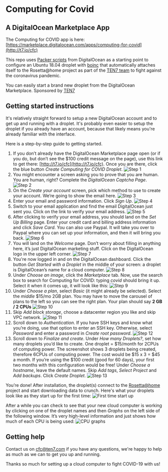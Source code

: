 # Computing for Covid 

## A DigitalOcean Marketplace App

The Computing for COVID app is here: [https://marketplace.digitalocean.com/apps/computing-for-covid](http://t7.io/cfc)

This repo uses [Packer scripts](https://github.com/digitalocean/marketplace-partners) from DigitalOcean as a starting point to configure an Ubuntu 18.04 droplet with [boinc](https://boinc.bakerlab.org/) that automatically attaches itself to the Rosetta@home project as part of the [TEN7 team](https://boinc.bakerlab.org/rosetta/team_display.php?teamid=20117) to fight against the coronavirus pandemic.

You can easily start a brand new droplet from the DigitalOcean Marketplace. Sponsored by [TEN7](https://ten7.com/)

## Getting started instructions

It's relatively straight forward to setup a new DigitalOcean account and to get up and running with a droplet. It's probably even easier to setup the droplet if you already have an account, because that likely means you're already familiar with the interface.

Here is a step-by-step guide to getting started.

1. If you don’t already have the DigitalOcean Marketplace page open (or if you do, but don’t see the $100 credit message on the page), use this link to get there: [http://t7.io/cfc](http://t7.io/cfc). Once you are there, click the blue button _Create Computing for COVID Droplet_.
![Step 1](images/step-1.png)
2. You might encounter a screen asking you to prove that you are human. You are human, right? Complete the _DigitalOcean Captcha Page_.
![Step 2](images/step-2.png)
3. On the _Create your account_ screen, pick which method to use to create your account. We’re going to show the email here.
![Step 3](images/step-3.png)
4. Enter your email and password information. Click _Sign Up_.
![Step 4](images/step-4.png)
5. Switch to your email application and find the email DigitalOcean just sent you. Click on the link to verify your email address.
![Step 5](images/step-5.png)
6. After clicking to verify your email address, you should land on the _Set Up Billing_ page. Enter your credit card and billing address information and click _Save Card_. You can also use Paypal. It will take you over to Paypal where you can set up your information, and then it will bring you back. 
![Step 6](images/step-6.png)
7. You will land on the _Welcome_ page. Don’t worry about filling in anything here, it’s just DigitalOcean marketing stuff. Click on the DigitalOcean logo in the upper left corner.
![Step 7](images/step-7.png)
8. You're now logged in and on the DigitalOcean dashboard. Click the button _Get Started with a Droplet_ in the middle of your screen: a droplet is DigitalOcean’s name for a cloud computer.
![Step 8](images/step-8.png)
9. Under _Choose an image_, click the _Marketplace_ tab. Now, use the search box to search for Computing for COVID: typing _covid_ should bring it up. Select it when it comes up, it will look like this:
![Step 9](images/step-9.png)
10. Under _Choose a plan_, select _Basic_ (it might already be selected). Select the _middle_ $15/mo 2GB plan. You may have to move the carousel of plans to the left so you can see the right plan. Your plan should say **2 GB / 2 CPUs**
![Step 10](images/step-10.png)
11. Skip _Add block storage_, choose a datacenter region you like and skip  VPC network.
![Step 11](images/step-11.png)
12. Scroll down to _Authentication_. If you have SSH keys and know what you’re doing, use that option to enter an SSH key. Otherwise, select _Password_ and enter a password in _Create root password_.
![Step 12](images/step-12.png)
13. Scroll down to _Finalize and create_. Under _How many Droplets?_, set how many droplets you’d like to create. One droplet = $15/month for 2CPUs of computing power. The screenshot shows 3 droplets being created, therefore 6CPUs of computing power. The cost would be $15 x 3 = $45 a month. If you’re using the $100 credit (good for 60 days), your first two months with this configuration would be free! Under _Choose a hostname_, leave the default names. Skip _Add tags_, _Select Project_ and _Add backups_. Click _Create Droplet_.
![Step 13](images/step-13.png)
  
You’re done! After installation, the droplet(s) connect to the [Rosetta@home](https://boinc.bakerlab.org/) project and start downloading data to crunch. Here's what your droplets look like as they start up for the first time:
![First time start up](images/first-time-startup.png)

After a while you can check to see that your new cloud computer is working by clicking on one of the droplet names and then _Graphs_ on the left side of the following window. It’s very high-level information and just shows how much of each CPU is being used:
![CPU graphs](images/cpu-graphs.png)

## Getting help
Contact us on [cfc@ten7.com](mailto:cfc@ten7.com) if you have any questions, we're happy to help as much as we can to get you up and running.

Thanks so much for setting up a cloud computer to fight COVID-19 with us!